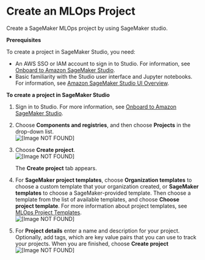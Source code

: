 # Create an MLOps Project<a name="sagemaker-projects-create"></a>

Create a SageMaker MLOps project by using SageMaker studio\.

**Prerequisites**

To create a project in SageMaker Studio, you need:
+ An AWS SSO or IAM account to sign in to Studio\. For information, see [Onboard to Amazon SageMaker Studio](gs-studio-onboard.md)\.
+ Basic familiarity with the Studio user interface and Jupyter notebooks\. For information, see [Amazon SageMaker Studio UI Overview](studio-ui.md)\.

**To create a project in SageMaker Studio**

1. Sign in to Studio\. For more information, see [Onboard to Amazon SageMaker Studio](gs-studio-onboard.md)\.

1. Choose **Components and registries**, and then choose **Projects** in the drop\-down list\.  
![\[Image NOT FOUND\]](http://docs.aws.amazon.com/sagemaker/latest/dg/images/projects/studio-projects.png)

1. Choose **Create project**\.  
![\[Image NOT FOUND\]](http://docs.aws.amazon.com/sagemaker/latest/dg/images/projects/studio-project-create.png)

   The **Create project** tab appears\.

1. For **SageMaker project templates**, choose **Organization templates** to choose a custom template that your organization created, or **SageMaker templates** to choose a SageMaker\-provided template\. Then choose a template from the list of available templates, and choose **Choose project template**\. For more information about project templates, see [MLOps Project Templates](sagemaker-projects-templates.md)\.  
![\[Image NOT FOUND\]](http://docs.aws.amazon.com/sagemaker/latest/dg/images/projects/studio-project-choose-template.png)

1. For **Project details** enter a name and description for your project\. Optionally, add tags, which are key value pairs that you can use to track your projects\. When you are finished, choose **Create project**  
![\[Image NOT FOUND\]](http://docs.aws.amazon.com/sagemaker/latest/dg/images/projects/studio-project-create-details.png)